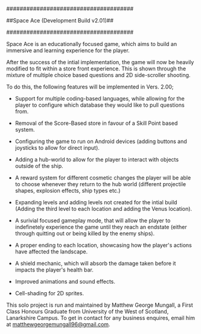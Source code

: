 ######################################

##Space Ace (Development Build v2.01)##

######################################

Space Ace is an educationally focused game, which aims to build an immersive and learning experience for the player.

After the success of the intial implementation, the game will now be heavily modified to fit within a store front experience. This is shown through the mixture of multiple choice based questions and 2D side-scroller shooting.

To do this, the following features will be implemented in Vers. 2.00;

* Support for multiple coding-based languages, while allowing for the player to configure which database they would like to pull questions from.

* Removal of the Score-Based store in favour of a Skill Point based system.

* Configuring the game to run on Android devices (adding buttons and joysticks to allow for direct input).

* Adding a hub-world to allow for the player to interact with objects outside of the ship.

* A reward system for different cosmetic changes the player will be able to choose whenever they return to the hub world (different projectile shapes, explosion effects, ship
types etc.)

* Expanding levels and adding levels not created for the intial build (Adding the third level to each location and adding the Venus location).

* A surivial focused gameplay mode, that will allow the player to indefinetely experience the game until they reach an endstate (either through quitting out or being killed by
  the enemy ships).

* A proper ending to each location, showcasing how the player's actions have affected the landscape.

* A shield mechanic, which will absorb the damage taken before it impacts the player's health bar.

* Improved animations and sound effects.

* Cell-shading for 2D sprites.


This solo project is run and maintained by Matthew George Mungall, a First Class Honours Graduate from University of the West of Scotland, Lanarkshire Campus. To get in contact
for any business enquires, email him at matthewgeorgemungall96@gmail.com.


